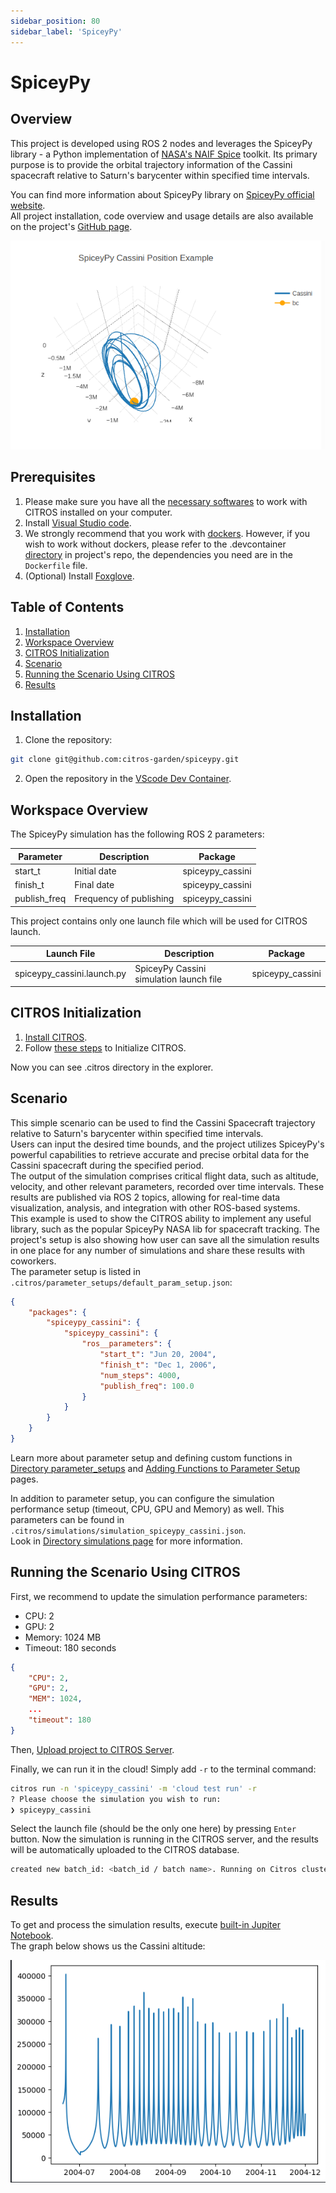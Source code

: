 ```yaml
---
sidebar_position: 80
sidebar_label: 'SpiceyPy'
---
```


# SpiceyPy

## Overview
This project is developed using ROS 2 nodes and leverages the SpiceyPy library - a Python implementation of [NASA's NAIF Spice](https://naif.jpl.nasa.gov/naif/) toolkit. Its primary purpose is to provide the orbital trajectory information of the Cassini spacecraft relative to Saturn's barycenter within specified time intervals.

You can find more information about SpiceyPy library on [SpiceyPy official website](https://spiceypy.readthedocs.io/en/v2.0.0/index.html). <br />
All project installation, code overview and usage details are also available on the project's [GitHub page](https://github.com/citros-garden/spiceypy).

![png](img/Example0.png "Plot")

## Prerequisites

1. Please make sure you have all the [necessary softwares](https://citros.io/doc/docs_tutorials/getting_started/#softwares-to-work-with-citros) to work with CITROS installed on your computer.
2. Install [Visual Studio code](https://code.visualstudio.com/download).
3. We strongly recommend that you work with [dockers](https://citros.io/doc/docs_tutorials/dockerfile_overview/). However, if you wish to work without dockers, please refer to the .devcontainer [directory](https://github.com/citros-garden/spiceypy/tree/main/.devcontainer) in project's repo, the dependencies you need are in the ```Dockerfile``` file.
4. (Optional) Install [Foxglove](https://docs.foxglove.dev/docs/introduction).

## Table of Contents
1. [Installation](#installation)
2. [Workspace Overview](#workspace-overview)
3. [CITROS Initialization](#citros-initialization)
4. [Scenario](#scenario)
5. [Running the Scenario Using CITROS](#running-the-scenario-using-citros)
6. [Results](#results)

## Installation
1. Clone the repository:
```bash
git clone git@github.com:citros-garden/spiceypy.git
```

2. Open the repository in the [VScode Dev Container](https://citros.io/doc/docs_tutorials/getting_started/#open-project-in-vscode-dev-container).

## Workspace Overview

The SpiceyPy simulation has the following ROS 2 parameters:

|Parameter	|Description	|Package
|--|--|--
start_t		|Initial date	|spiceypy_cassini
finish_t		|Final date	 |spiceypy_cassini
publish_freq		|Frequency of publishing |spiceypy_cassini


This project contains only one launch file which will be used for CITROS launch. 

|Launch File	|Description	|Package
|--|--|--
spiceypy_cassini.launch.py		|SpiceyPy Cassini simulation launch file 	|spiceypy_cassini

## CITROS Initialization

1. [Install CITROS](https://citros.io/doc/docs_tutorials/getting_started/#installation).
2. Follow [these steps](https://citros.io/doc/docs_tutorials/getting_started/#initialization) to Initialize CITROS.

Now you can see .citros directory in the explorer.

## Scenario
This simple scenario can be used to find the Cassini Spacecraft trajectory relative to Saturn's barycenter within specified time intervals. <br/>
Users can input the desired time bounds, and the project utilizes SpiceyPy's powerful capabilities to retrieve accurate and precise orbital data for the Cassini spacecraft during the specified period.<br/>
The output of the simulation comprises critical flight data, such as altitude, velocity, and other relevant parameters, recorded over time intervals. These results are published via ROS 2 topics, allowing for real-time data visualization, analysis, and integration with other ROS-based systems.<br/>
This example is used to show the CITROS ability to implement any useful library, such as the popular SpiceyPy NASA lib for spacecraft tracking. The project's setup is also showing how user can save all the simulation results in one place for any number of simulations and share these results with coworkers. <br/>
The parameter setup is listed in ```.citros/parameter_setups/default_param_setup.json```:
```json
{
    "packages": {
        "spiceypy_cassini": {
            "spiceypy_cassini": {
                "ros__parameters": {
                    "start_t": "Jun 20, 2004",
                    "finish_t": "Dec 1, 2006",
                    "num_steps": 4000,
                    "publish_freq": 100.0
                }
            }
        }
    }
}
```

Learn more about parameter setup and defining custom functions in [Directory parameter_setups](https://citros.io/doc/docs_cli/structure/citros_structure/#directory-parameter_setups) and [Adding Functions to Parameter Setup](https://citros.io/doc/docs_cli/configuration/config_params) pages.

In addition to parameter setup, you can configure the simulation performance setup (timeout, CPU, GPU and Memory) as well.
This parameters can be found in ```.citros/simulations/simulation_spiceypy_cassini.json```. <br/>
Look in [Directory simulations page](https://citros.io/doc/docs_cli/structure/citros_structure#directory-simulations) for more information.

## Running the Scenario Using CITROS

First, we recommend to update the simulation performance parameters:
- CPU: 2
- GPU: 2  
- Memory: 1024 MB
- Timeout: 180 seconds


```json
{
    "CPU": 2,
    "GPU": 2,
    "MEM": 1024,
    ...
    "timeout": 180
}
```

Then, [Upload project to CITROS Server](https://citros.io/doc/docs_tutorials/getting_started/#upload-to-citros-server). 

Finally, we can run it in the cloud! Simply add `-r` to the terminal command: 
```bash 
citros run -n 'spiceypy_cassini' -m 'cloud test run' -r
? Please choose the simulation you wish to run:
❯ spiceypy_cassini
```

Select the launch file (should be the only one here) by pressing `Enter` button. Now the simulation is running in the CITROS server, and the results will be automatically uploaded to the CITROS database.

```bash
created new batch_id: <batch_id / batch name>. Running on Citros cluster. See https://citros.io/batch/<batch_id / batch name>.
```

## Results
To get and process the simulation results, execute [built-in Jupiter Notebook](https://citros.io/aerosandbox_cessna/blob/main/notebooks/aerosandbox_notebook_example.ipynb).<br />
The graph below shows us the Cassini altitude:

![png](img/citros3.png "CITROS example")